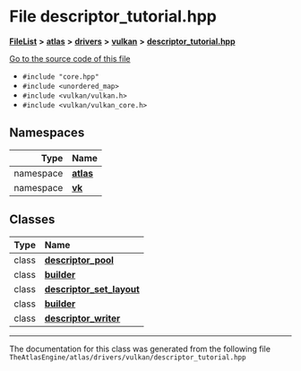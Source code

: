 

# File descriptor\_tutorial.hpp



[**FileList**](files.md) **>** [**atlas**](dir_1e6ffef027cfcf7ded3287660b505c9f.md) **>** [**drivers**](dir_1605561db8076fbb4262fa758aa3edc0.md) **>** [**vulkan**](dir_d1501d70e56e021a40f9d93dd0e2ca19.md) **>** [**descriptor\_tutorial.hpp**](descriptor__tutorial_8hpp.md)

[Go to the source code of this file](descriptor__tutorial_8hpp_source.md)



* `#include "core.hpp"`
* `#include <unordered_map>`
* `#include <vulkan/vulkan.h>`
* `#include <vulkan/vulkan_core.h>`













## Namespaces

| Type | Name |
| ---: | :--- |
| namespace | [**atlas**](namespaceatlas.md) <br> |
| namespace | [**vk**](namespaceatlas_1_1vk.md) <br> |


## Classes

| Type | Name |
| ---: | :--- |
| class | [**descriptor\_pool**](classatlas_1_1vk_1_1descriptor__pool.md) <br> |
| class | [**builder**](classatlas_1_1vk_1_1descriptor__pool_1_1builder.md) <br> |
| class | [**descriptor\_set\_layout**](classatlas_1_1vk_1_1descriptor__set__layout.md) <br> |
| class | [**builder**](classatlas_1_1vk_1_1descriptor__set__layout_1_1builder.md) <br> |
| class | [**descriptor\_writer**](classatlas_1_1vk_1_1descriptor__writer.md) <br> |



















































------------------------------
The documentation for this class was generated from the following file `TheAtlasEngine/atlas/drivers/vulkan/descriptor_tutorial.hpp`

